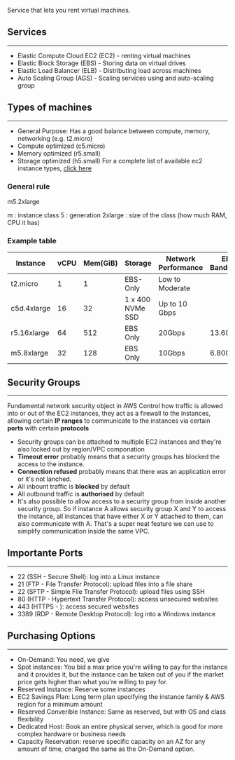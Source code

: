 Service that lets you rent virtual machines.
## Services
---
- Elastic Compute Cloud EC2 (EC2) - renting virtual machines
- Elastic Block Storage (EBS) - Storing data on virtual drives
- Elastic Load Balancer (ELB) - Distributing load across machines 
- Auto Scaling Group (AGS) - Scaling services using and auto-scaling group
## Types of machines
---
- General Purpose: Has a good balance between compute, memory, networking (e.g. t2.micro)
- Compute optimized (c5.micro)
- Memory optimized (r5.small)
- Storage optimized (h5.small)
For a complete list of available ec2 instance types, [click here](https://aws.amazon.com/ec2/instance-types/)
### General rule 
m5.2xlarge

m : instance class
5 : generation
2xlarge : size of the class (how much RAM, CPU it has)
### Example table
| Instance | vCPU | Mem(GiB) | Storage | Network Performance | EBS Bandwidth|
|---       |---   |---       |---      |---                  |---           |
|t2.micro  | 1|1|EBS-Only|Low to Moderate||
|c5d.4xlarge|16|32|1 x 400 NVMe SSD|Up to 10 Gbps||
|r5.16xlarge|64|512|EBS Only|20Gbps|13.600|
|m5.8xlarge|32|128|EBS Only|10Gbps|6.800|
## Security Groups
---
Fundamental network security object in AWS
Control how traffic is allowed into or out of the EC2 instances, they act as a firewall to the instances, allowing certain **IP ranges** to communicate to the instances via certain **ports** with certain **protocols**

- Security groups can be attached to multiple EC2 instances and they're also locked out by region/VPC componation
- **Timeout error** probably means that a security groups has blocked the access to the instance.
- **Connection refused** probably means that there was an application error or it's not lanched.
- All inbount traffic is **blocked** by default
- All outbound traffic is **authorised** by default
- It's also possible to allow access to a security group from inside another security group. So if instance A allows security group X and Y to access the instance, all instances that have either X or Y attached to them, can also communicate with A. That's a super neat feature we can use to simplify communication inside the same VPC.

## Importante Ports
---
- 22 (SSH - Secure Shell): log into a Linux instance
- 21 (FTP - File Transfer Protocol): upload files into a file share
- 22 (SFTP - Simple File Transfer Protocol): upload files using SSH
- 80 (HTTP - Hypertext Transfer Protocol): access unsecured websites
- 443 (HTTPS - ): access secured websites
- 3389 (RDP - Remote Desktop Protocol): log into a Windows instance

## Purchasing Options
---
- On-Demand: You need, we give
- Spot instances: You bid a max price you're willing to pay for the instance and it provides it, but the instance can be taken out of you if the market price gets higher than what you're willing to pay for.
- Reserved Instance: Reserve some instances
- EC2 Savings Plan: Long term plan specifying the instance family & AWS region for a minimum amount
- Reserved Converible Instance: Same as reserved, but with OS and class flexibility
- Dedicated Host: Book an entire physical server, which is good for more complex hardware or business needs
- Capacity Reservation: reserve specific capacity on an AZ for any amount of time, charged the same as the On-Demand option.